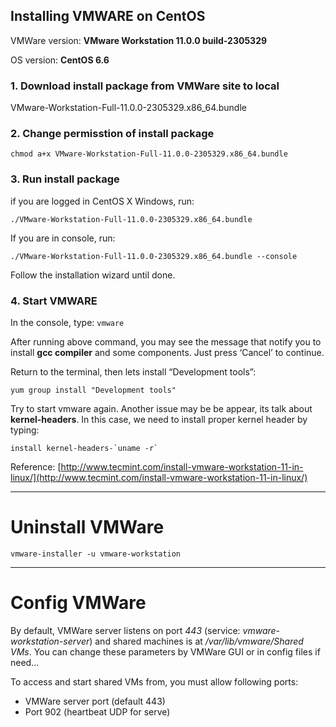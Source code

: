 ## Installing VMWARE on CentOS

VMWare version: **VMware Workstation 11.0.0 build-2305329**

OS version: **CentOS 6.6**

### 1. Download install package from VMWare site to local

VMware-Workstation-Full-11.0.0-2305329.x86_64.bundle

### 2. Change permisstion of install package
``chmod a+x VMware-Workstation-Full-11.0.0-2305329.x86_64.bundle ``

### 3. Run install package
if you are logged in CentOS X Windows, run:

``./VMware-Workstation-Full-11.0.0-2305329.x86_64.bundle``

If you are in console, run:

``./VMware-Workstation-Full-11.0.0-2305329.x86_64.bundle --console``

Follow the installation wizard until done.

### 4. Start VMWARE

In the console, type: ``vmware``

After running above command, you may see the message that notify you to install **gcc compiler** and some components. Just press ‘Cancel’ to continue.

Return to the terminal, then lets install “Development tools”:

``yum group install "Development tools"``

Try to start vmware again. Another issue may be be appear, its talk about **kernel-headers**. In this case, we need to install proper kernel header by typing:

```install kernel-headers-`uname -r` ```

Reference: [http://www.tecmint.com/install-vmware-workstation-11-in-linux/](http://www.tecmint.com/install-vmware-workstation-11-in-linux/)

---
# Uninstall VMWare
``vmware-installer -u vmware-workstation``

---
# Config VMWare
By default, VMWare server listens on port *443* (service: *vmware-workstation-server*) and shared machines is at */var/lib/vmware/Shared VMs*. You can change these parameters by VMWare GUI or in config files if need...

To access and start shared VMs from, you must allow following ports:

*  VMWare server port (default 443)
* Port 902 (heartbeat UDP for serve)

